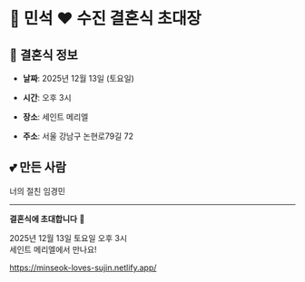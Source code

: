# 💒 민석 ❤️ 수진 결혼식 초대장

## 📅 결혼식 정보

- **날짜**: 2025년 12월 13일 (토요일)

- **시간**: 오후 3시

- **장소**: 세인트 메리엘

- **주소**: 서울 강남구 논현로79길 72

## 💕 만든 사람

너의 절친 임경민

---

**결혼식에 초대합니다** 💐

2025년 12월 13일 토요일 오후 3시  
세인트 메리엘에서 만나요!

https://minseok-loves-sujin.netlify.app/
